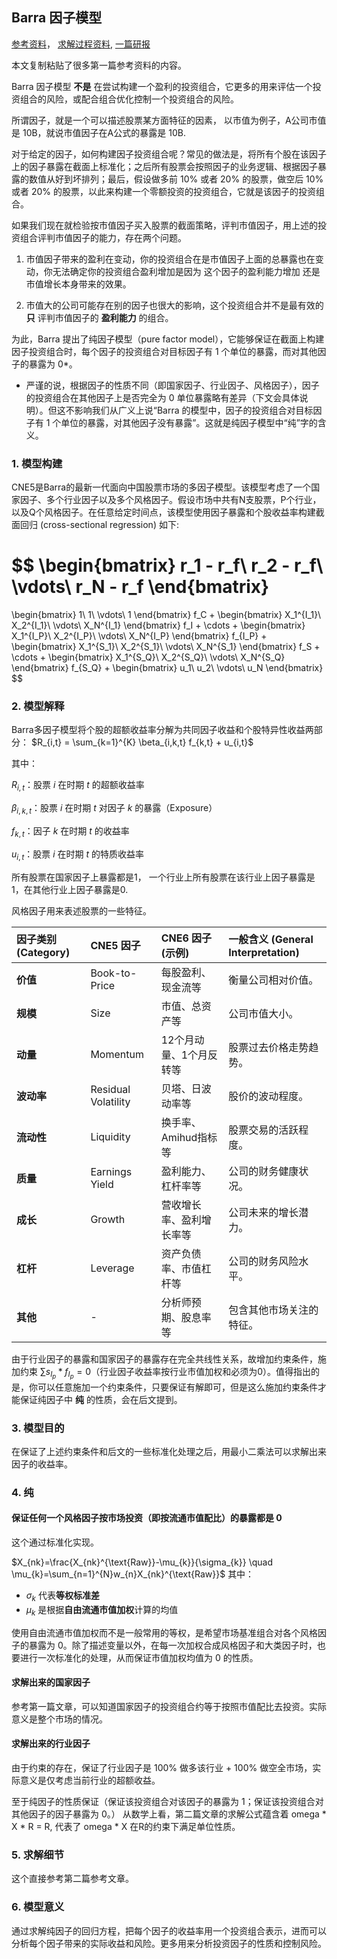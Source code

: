 ## Barra 因子模型

[参考资料](https://zhuanlan.zhihu.com/p/38280638)， [求解过程资料](https://zhuanlan.zhihu.com/p/39922829), [一篇研报](https://www.hangyan.co/reports/3502464208883156485)

本文复制粘贴了很多第一篇参考资料的内容。

Barra 因子模型 **不是** 在尝试构建一个盈利的投资组合，它更多的用来评估一个投资组合的风险，或配合组合优化控制一个投资组合的风险。

所谓因子，就是一个可以描述股票某方面特征的因素， 以市值为例子，A公司市值是 10B，就说市值因子在A公式的暴露是 10B.

对于给定的因子，如何构建因子投资组合呢？常见的做法是，将所有个股在该因子上的因子暴露在截面上标准化；之后所有股票会按照因子的业务逻辑、根据因子暴露的数值从好到坏排列；最后，假设做多前 10% 或者 20% 的股票，做空后 10% 或者 20% 的股票，以此来构建一个零额投资的投资组合，它就是该因子的投资组合。

如果我们现在就检验按市值因子买入股票的截面策略，评判市值因子，用上述的投资组合评判市值因子的能力，存在两个问题。

1. 市值因子带来的盈利在变动，你的投资组合在是市值因子上面的总暴露也在变动，你无法确定你的投资组合盈利增加是因为 这个因子的盈利能力增加 还是 市值增长本身带来的效果。

2. 市值大的公司可能存在别的因子也很大的影响，这个投资组合并不是最有效的 **只** 评判市值因子的 **盈利能力** 的组合。

为此，Barra 提出了纯因子模型（pure factor model），它能够保证在截面上构建因子投资组合时，每个因子的投资组合对目标因子有 1 个单位的暴露，而对其他因子的暴露为 0*。

* 严谨的说，根据因子的性质不同（即国家因子、行业因子、风格因子），因子的投资组合在其他因子上是否完全为 0 单位暴露略有差异（下文会具体说明）。但这不影响我们从广义上说“Barra 的模型中，因子的投资组合对目标因子有 1 个单位的暴露，对其他因子没有暴露”。这就是纯因子模型中“纯”字的含义。

### 1. 模型构建

CNE5是Barra的最新一代面向中国股票市场的多因子模型。该模型考虑了一个国家因子、多个行业因子以及多个风格因子。假设市场中共有N支股票，P个行业，以及Q个风格因子。在任意给定时间点，该模型使用因子暴露和个股收益率构建截面回归 (cross-sectional regression) 如下:

$$
\begin{bmatrix}
r_1 - r_f\\
r_2 - r_f\\
\vdots\\
r_N - r_f
\end{bmatrix}
=
\begin{bmatrix}
1\\
1\\
\vdots\\
1
\end{bmatrix}
f_C
+
\begin{bmatrix}
X_1^{I_1}\\
X_2^{I_1}\\
\vdots\\
X_N^{I_1}
\end{bmatrix}
f_I
+
\cdots
+
\begin{bmatrix}
X_1^{I_P}\\
X_2^{I_P}\\
\vdots\\
X_N^{I_P}
\end{bmatrix}
f_{I_P}
+
\begin{bmatrix}
X_1^{S_1}\\
X_2^{S_1}\\
\vdots\\
X_N^{S_1}
\end{bmatrix}
f_S
+
\cdots
+
\begin{bmatrix}
X_1^{S_Q}\\
X_2^{S_Q}\\
\vdots\\
X_N^{S_Q}
\end{bmatrix}
f_{S_Q}
+
\begin{bmatrix}
u_1\\
u_2\\
\vdots\\
u_N
\end{bmatrix}
$$

### 2. 模型解释

Barra多因子模型将个股的超额收益率分解为共同因子收益和个股特异性收益两部分：
$R_{i,t} = \sum_{k=1}^{K} \beta_{i,k,t} f_{k,t} + u_{i,t}$

其中：

$R_{i,t}$：股票 $i$ 在时期 $t$ 的超额收益率

$\beta_{i,k,t}$：股票 $i$ 在时期 $t$ 对因子 $k$ 的暴露（Exposure）

$f_{k,t}$：因子 $k$ 在时期 $t$ 的收益率

$u_{i,t}$：股票 $i$ 在时期 $t$ 的特质收益率

所有股票在国家因子上暴露都是1， 一个行业上所有股票在该行业上因子暴露是1，在其他行业上因子暴露是0.

风格因子用来表述股票的一些特征。

| 因子类别 (Category) | CNE5 因子 | CNE6 因子 (示例) | 一般含义 (General Interpretation) |
| :--- | :--- | :--- | :--- |
| **价值** | Book-to-Price | 每股盈利、现金流等 | 衡量公司相对价值。 |
| **规模** | Size | 市值、总资产等 | 公司市值大小。 |
| **动量** | Momentum | 12个月动量、1个月反转等 | 股票过去价格走势趋势。 |
| **波动率** | Residual Volatility | 贝塔、日波动率等 | 股价的波动程度。 |
| **流动性** | Liquidity | 换手率、Amihud指标等 | 股票交易的活跃程度。 |
| **质量** | Earnings Yield | 盈利能力、杠杆率等 | 公司的财务健康状况。 |
| **成长** | Growth | 营收增长率、盈利增长率等 | 公司未来的增长潜力。 |
| **杠杆** | Leverage | 资产负债率、市值杠杆等 | 公司的财务风险水平。 |
| **其他** | - | 分析师预期、股息率等 | 包含其他市场关注的特征。 |


由于行业因子的暴露和国家因子的暴露存在完全共线性关系，故增加约束条件，施加约束 $\sum s_{I_p} * f_{I_p} = 0$（行业因子收益率按行业市值加权和必须为0）。值得指出的是，你可以任意施加一个约束条件，只要保证有解即可，但是这么施加约束条件才能保证纯因子中 **纯** 的性质，会在后文提到。

### 3. 模型目的

在保证了上述约束条件和后文的一些标准化处理之后，用最小二乘法可以求解出来因子的收益率。

### 4. **纯**

#### 保证任何一个风格因子按市场投资（即按流通市值配比）的暴露都是 0

这个通过标准化实现。

$X_{nk}=\frac{X_{nk}^{\text{Raw}}-\mu_{k}}{\sigma_{k}} \quad \mu_{k}=\sum_{n=1}^{N}w_{n}X_{nk}^{\text{Raw}}$
其中：

- $\sigma_{k}$ 代表**等权标准差**
- $\mu_{k}$ 是根据**自由流通市值加权**计算的均值

使用自由流通市值加权而不是一般常用的等权，是希望市场基准组合对各个风格因子的暴露为 0。除了描述变量以外，在每一次加权合成风格因子和大类因子时，也要进行一次标准化的处理，从而保证市值加权均值为 0 的性质。

#### 求解出来的国家因子

参考第一篇文章，可以知道国家因子的投资组合约等于按照市值配比去投资。实际意义是整个市场的情况。

#### 求解出来的行业因子

由于约束的存在，保证了行业因子是 100% 做多该行业 + 100% 做空全市场，实际意义是仅考虑当前行业的超额收益。

至于纯因子的性质保证（保证该投资组合对该因子的暴露为 1；保证该投资组合对其他因子的因子暴露为 0。） 从数学上看，第二篇文章的求解公式蕴含着 omega * X * R = R, 代表了 omega * X 在R的约束下满足单位性质。

### 5. 求解细节

这个直接参考第二篇参考文章。

### 6. 模型意义

通过求解纯因子的回归方程，把每个因子的收益率用一个投资组合表示，进而可以分析每个因子带来的实际收益和风险。更多用来分析投资因子的性质和控制风险。